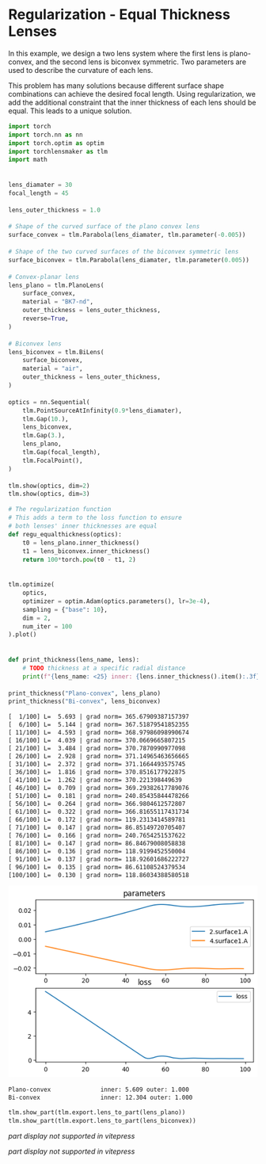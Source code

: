 # Regularization - Equal Thickness Lenses

In this example, we design a two lens system where the first lens is plano-convex, and the second lens is biconvex symmetric. Two parameters are used to describe the curvature of each lens.

This problem has many solutions because different surface shape combinations can achieve the desired focal length. Using regularization, we add the additional constraint that the inner thickness of each lens should be equal. This leads to a unique solution.


```python
import torch
import torch.nn as nn
import torch.optim as optim
import torchlensmaker as tlm
import math


lens_diamater = 30
focal_length = 45

lens_outer_thickness = 1.0

# Shape of the curved surface of the plano convex lens
surface_convex = tlm.Parabola(lens_diamater, tlm.parameter(-0.005))

# Shape of the two curved surfaces of the biconvex symmetric lens
surface_biconvex = tlm.Parabola(lens_diamater, tlm.parameter(0.005))

# Convex-planar lens
lens_plano = tlm.PlanoLens(
    surface_convex,
    material = "BK7-nd",
    outer_thickness = lens_outer_thickness,
    reverse=True,
)

# Biconvex lens
lens_biconvex = tlm.BiLens(
    surface_biconvex,
    material = "air",
    outer_thickness = lens_outer_thickness,
)

optics = nn.Sequential(
    tlm.PointSourceAtInfinity(0.9*lens_diamater),
    tlm.Gap(10.),
    lens_biconvex,
    tlm.Gap(3.),
    lens_plano,
    tlm.Gap(focal_length),
    tlm.FocalPoint(),
)

tlm.show(optics, dim=2)
tlm.show(optics, dim=3)
```


<TLMViewer src="./regularization_equal_thickness_tlmviewer/regularization_equal_thickness_0.json?url" />



<TLMViewer src="./regularization_equal_thickness_tlmviewer/regularization_equal_thickness_1.json?url" />



```python
# The regularization function
# This adds a term to the loss function to ensure
# both lenses' inner thicknesses are equal
def regu_equalthickness(optics):
    t0 = lens_plano.inner_thickness()
    t1 = lens_biconvex.inner_thickness()
    return 100*torch.pow(t0 - t1, 2)


tlm.optimize(
    optics,
    optimizer = optim.Adam(optics.parameters(), lr=3e-4),
    sampling = {"base": 10},
    dim = 2,
    num_iter = 100
).plot()


def print_thickness(lens_name, lens):
    # TODO thickness at a specific radial distance
    print(f"{lens_name: <25} inner: {lens.inner_thickness().item():.3f} outer: {lens.outer_thickness().item():.3f}")

print_thickness("Plano-convex", lens_plano)
print_thickness("Bi-convex", lens_biconvex)
```

    [  1/100] L=  5.693 | grad norm= 365.67909387157397
    [  6/100] L=  5.144 | grad norm= 367.51879541852355
    [ 11/100] L=  4.593 | grad norm= 368.97986098990674
    [ 16/100] L=  4.039 | grad norm= 370.0669665807215
    [ 21/100] L=  3.484 | grad norm= 370.7870990977098
    [ 26/100] L=  2.928 | grad norm= 371.14965463656665
    [ 31/100] L=  2.372 | grad norm= 371.1664493575745
    [ 36/100] L=  1.816 | grad norm= 370.8516177922875
    [ 41/100] L=  1.262 | grad norm= 370.221398449639
    [ 46/100] L=  0.709 | grad norm= 369.29382617789076
    [ 51/100] L=  0.181 | grad norm= 240.85435844478266
    [ 56/100] L=  0.264 | grad norm= 366.9804612572807
    [ 61/100] L=  0.322 | grad norm= 366.81655117431734
    [ 66/100] L=  0.172 | grad norm= 119.2313414589781
    [ 71/100] L=  0.147 | grad norm= 86.85149720705407
    [ 76/100] L=  0.166 | grad norm= 240.7654251537622
    [ 81/100] L=  0.147 | grad norm= 86.84679008058838
    [ 86/100] L=  0.136 | grad norm= 118.9199452550004
    [ 91/100] L=  0.137 | grad norm= 118.92601686222727
    [ 96/100] L=  0.135 | grad norm= 86.61108524379534
    [100/100] L=  0.130 | grad norm= 118.86034388580518



    
![png](regularization_equal_thickness_files/regularization_equal_thickness_3_1.png)
    


    Plano-convex              inner: 5.609 outer: 1.000
    Bi-convex                 inner: 12.304 outer: 1.000



```python
tlm.show_part(tlm.export.lens_to_part(lens_plano))
tlm.show_part(tlm.export.lens_to_part(lens_biconvex))
```


<em>part display not supported in vitepress</em>



<em>part display not supported in vitepress</em>

